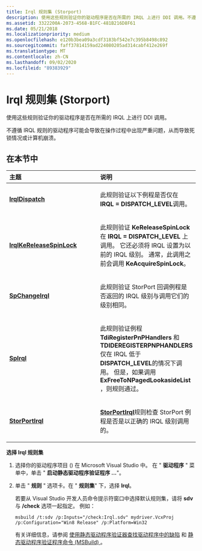 ```yaml
---
title: Irql 规则集 (Storport)
description: 使用这些规则验证你的驱动程序是否在所需的 IRQL 上进行 DDI 调用。不遵循 IRQL 规则的驱动程序可能会导致在操作过程中出现严重问题，从而导致死锁情况或计算机崩溃。
ms.assetid: 3322200A-2073-4568-B1FC-481B216D8F61
ms.date: 05/21/2018
ms.localizationpriority: medium
ms.openlocfilehash: e120b3bea09a3cdf3183bf542e7c395b8498c892
ms.sourcegitcommit: faff37814159ad224080205ad314cabf412e269f
ms.translationtype: MT
ms.contentlocale: zh-CN
ms.lasthandoff: 09/02/2020
ms.locfileid: "89383929"
---
```

# <a name="irql-rule-set-storport"></a>Irql 规则集 (Storport)


使用这些规则验证你的驱动程序是否在所需的 IRQL 上进行 DDI 调用。

不遵循 IRQL 规则的驱动程序可能会导致在操作过程中出现严重问题，从而导致死锁情况或计算机崩溃。

## <a name="in-this-section"></a>在本节中


<table>
<colgroup>
<col width="50%" />
<col width="50%" />
</colgroup>
<thead>
<tr class="header">
<th align="left">主题</th>
<th align="left">说明</th>
</tr>
</thead>
<tbody>
<tr class="odd">
<td align="left"><p><a href="storport-irqldispatch.md" data-raw-source="[&lt;strong&gt;IrqlDispatch&lt;/strong&gt;](storport-irqldispatch.md)"><strong>IrqlDispatch</strong></a></p></td>
<td align="left"><p>此规则验证以下例程是否仅在 <strong>IRQL = DISPATCH_LEVEL</strong>调用。</p></td>
</tr>
<tr class="even">
<td align="left"><p><a href="storport-irqlkereleasespinlock.md" data-raw-source="[&lt;strong&gt;IrqlKeReleaseSpinLock&lt;/strong&gt;](storport-irqlkereleasespinlock.md)"><strong>IrqlKeReleaseSpinLock</strong></a></p></td>
<td align="left"><p>此规则验证 <strong>KeReleaseSpinLock</strong> 在 <strong>IRQL = DISPATCH_LEVEL</strong> 上调用。 它还必须将 IRQL 设置为以前的 IRQL 级别。 通常，此调用之前会调用 <strong>KeAcquireSpinLock</strong>。</p></td>
</tr>
<tr class="odd">
<td align="left"><p><a href="storport-spchangeirql.md" data-raw-source="[&lt;strong&gt;SpChangeIrql&lt;/strong&gt;](storport-spchangeirql.md)"><strong>SpChangeIrql</strong></a></p></td>
<td align="left"><p>此规则验证 StorPort 回调例程是否返回的 IRQL 级别与调用它们的级别相同。</p></td>
</tr>
<tr class="even">
<td align="left"><p><a href="storport-spirql.md" data-raw-source="[&lt;strong&gt;SpIrql&lt;/strong&gt;](storport-spirql.md)"><strong>SpIrql</strong></a></p></td>
<td align="left"><p>此规则验证例程 <strong>TdiRegisterPnPHandlers</strong> 和 <strong>TDIDEREGISTERPNPHANDLERS</strong> 仅在 IRQL 低于 <strong>DISPATCH_LEVEL</strong>的情况下调用。 但是，如果调用 <strong>ExFreeToNPagedLookasideList</strong> ，则规则通过。</p></td>
</tr>
<tr class="odd">
<td align="left"><p><a href="storport-storportirql.md" data-raw-source="[&lt;strong&gt;StorPortIrql&lt;/strong&gt;](storport-storportirql.md)"><strong>StorPortIrql</strong></a></p></td>
<td align="left"><p><a href="storport-storportirql.md" data-raw-source="[&lt;strong&gt;StorPortIrql&lt;/strong&gt;](storport-storportirql.md)"><strong>StorPortIrql</strong></a>规则检查 StorPort 例程是否是以正确的 IRQL 级别调用的。</p></td>
</tr>
</tbody>
</table>

 

**选择 Irql 规则集**

1.  选择你的驱动程序项目 () 在 Microsoft Visual Studio 中。 在 " **驱动程序** " 菜单中，单击 " **启动静态驱动程序验证程序 ...**"。

2.  单击 " **规则** " 选项卡。在 " **规则集**" 下，选择 **Irql**。

    若要从 Visual Studio 开发人员命令提示符窗口中选择默认规则集，请将 **sdv** 与 **/check** 选项一起指定。 例如：

    ```
    msbuild /t:sdv /p:Inputs="/check:Irql.sdv" mydriver.VcxProj /p:Configuration="Win8 Release" /p:Platform=Win32
    ```

    有关详细信息，请参阅 [使用静态驱动程序验证器查找驱动程序中的缺陷](./using-static-driver-verifier-to-find-defects-in-drivers.md) 和 [静态驱动程序验证程序命令 (MSBuild) ](./-static-driver-verifier-commands--msbuild-.md)。

 

